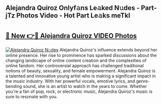 ## Alejandra Quiroz Onlyf𝚊ns Le𝚊ked N𝚞des - Part-jTz Photos Video - Hot Part Le𝚊ks meTkI

# <h2><a href="http://ac3223.deff.icu/?id=Alejandra+Quiroz">🔗 New 👉🔴 Alejandra Quiroz VIDEO Photos</a></h2>

[![Alejandra Quiroz N𝚞des](https://i.imgur.com/rIISA9y.gif)](http://ac3223.deff.icu/?id=Alejandra+Quiroz)
Alejandra Quiroz's influence extends beyond her online presence. Her rise to prominence has sparked discussions about the changing landscape of online content creation and the complexities of online fandom. Her controversial approach has challenged traditional notions of beauty, sexuality, and female empowerment. Alejandra Quiroz is a talented and innovative young artist who is making a significant impact in the music industry. With her powerful vocals, emotive lyrics, and genre-bending sound, she is an artist to watch in the years to come. Whether you're a fan of pop, rock, or electronic music, Alejandra Quiroz's music is sure to resonate with you.
